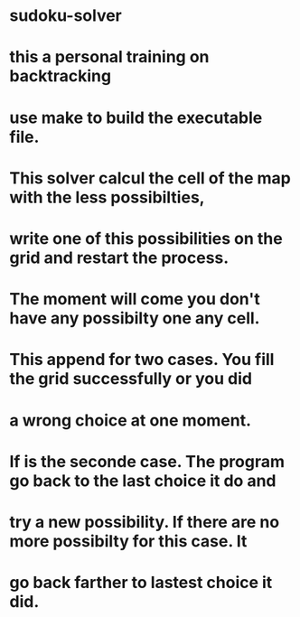 # sudoku-solver
# this a personal training on backtracking
# use make to build the executable file.

# This solver calcul the cell of the map with the less possibilties,
# write one of this possibilities on the grid and restart the process.
# The moment will come you don't have any possibilty one any cell.
# This append for two cases. You fill the grid successfully or you did
# a wrong choice at one moment.
# If is the seconde case. The program go back to the last choice it do and
# try a new possibility. If there are no more possibilty for this case. It 
# go back farther to lastest choice it did.
